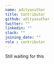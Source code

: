```yaml
---
name: adityasuthar
title: Contributor
github: adityasuthar
twitter: ""
linkedin: ""
slack: ""
joining_date: ""
role : contributor
---
```


Still waiting for this

